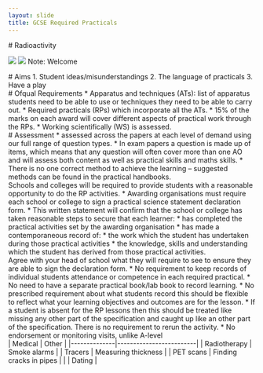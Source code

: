 ```yaml
---
layout: slide
title: GCSE Required Practicals
---
```

 
 
<section data-markdown data-notes="^Note:">
# Radioactivity

![](http://jrowing.com/iop/presentations/images/spn.jpgv=4&s=200)
![](http://jrowing.com/iop/presentations/images/emsnew.PNGv=4&s=200)
Note: Welcome
</section>

<section data-background-iframe="http://supportingphysicsteaching.net">
</section>


<section data-background-iframe="http://www.stimulatingphysics.org/summer-schools.html">
</section>

<section data-markdown data-notes="^Note:">
# Aims
1. Student ideas/misunderstandings
2. The language of practicals
3. Have a play
</section>

<section data-markdown data-notes="^Note:">
 # Ofqual Requirements
* Apparatus and techniques (ATs): list of apparatus students need to be able to use or techniques they need to be able to carry out.
* Required practicals (RPs) which incorporate all the ATs.
* 15% of the marks on each award will cover different aspects of practical work through the RPs.
* Working scientifically (WS) is assessed.
</section>

<section data-markdown data-notes="^Note:">
 # Assessment
* assessed across the papers at each level of demand using our full range of question types.
*  In exam papers a question is made up of items, which means that any question will often cover more than one AO and will assess both
content as well as practical skills and maths skills. 
* There is no one correct method to achieve the learning – suggested methods can be found in the practical handbooks.
</section>

<section data-markdown data-notes="^Note:">
Schools and colleges will be required to provide students with a reasonable opportunity to do the RP activities.
* Awarding organisations must require each school or college to sign a practical science statement declaration form.
* This written statement will confirm that the school or college has taken reasonable steps to secure that each learner:
 * has completed the practical activities set by the awarding organisation
 * has made a contemporaneous record of:
 * the work which the student has undertaken during those practical activities
* the knowledge, skills and understanding which the student has derived from those practical activities.
</section>

<section data-markdown data-notes="^Note:">
Agree with your head of school what they will require to see to ensure they are able to sign the declaration form.
* No requirement to keep records of individual students attendance or competence in each required practical.
* No need to have a separate practical book/lab book to record learning.
* No prescribed requirement about what students record this should be flexible to reflect what your learning objectives and outcomes are for the lesson.
* If a student is absent for the RP lessons then this should be treated like missing any other part of the specification and caught up like an other part of the specification. There is no requirement to rerun the activity.
* No endorsement or monitoring visits, unlike A-level
 </section>

 <section data-markdown data-notes="^Note:">
| Medical      | Other                   |
|--------------|-------------------------|
| Radiotherapy | Smoke alarms            |
| Tracers      | Measuring thickness     |
| PET scans    | Finding cracks in pipes |
|              | Dating                  |

</section>

 
 
